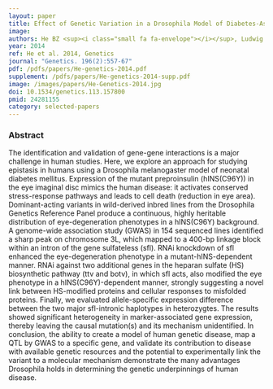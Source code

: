```yaml
---
layout: paper
title: Effect of Genetic Variation in a Drosophila Model of Diabetes-Associated Misfolded Human Proinsulin
image: 
authors: He BZ <sup><i class="small fa fa-envelope"></i></sup>, Ludwig MZ, Dickerson DA, Barse L, Arun B, Vilhjálmsson BJ, Jiang P, Park SY, Tamarina NA, Selleck SB, Wittkopp PJ, Bell GI, Kreitman M <sup><i class="small fa fa-envelope"></i></sup>.
year: 2014
ref: He et al. 2014, Genetics
journal: "Genetics. 196(2):557-67"
pdf: /pdfs/papers/He-genetics-2014.pdf
supplement: /pdfs/papers/He-genetics-2014-supp.pdf
image: /images/papers/He-Genetics-2014.jpg
doi: 10.1534/genetics.113.157800
pmid: 24281155
category: selected-papers
---
```


### Abstract ###

The identification and validation of gene-gene interactions is a major challenge in human studies. Here, we explore an approach for studying epistasis in humans using a Drosophila melanogaster model of neonatal diabetes mellitus. Expression of the mutant preproinsulin (hINS(C96Y)) in the eye imaginal disc mimics the human disease: it activates conserved stress-response pathways and leads to cell death (reduction in eye area). Dominant-acting variants in wild-derived inbred lines from the Drosophila Genetics Reference Panel produce a continuous, highly heritable distribution of eye-degeneration phenotypes in a hINS(C96Y) background. A genome-wide association study (GWAS) in 154 sequenced lines identified a sharp peak on chromosome 3L, which mapped to a 400-bp linkage block within an intron of the gene sulfateless (sfl). RNAi knockdown of sfl enhanced the eye-degeneration phenotype in a mutant-hINS-dependent manner. RNAi against two additional genes in the heparan sulfate (HS) biosynthetic pathway (ttv and botv), in which sfl acts, also modified the eye phenotype in a hINS(C96Y)-dependent manner, strongly suggesting a novel link between HS-modified proteins and cellular responses to misfolded proteins. Finally, we evaluated allele-specific expression difference between the two major sfl-intronic haplotypes in heterozygtes. The results showed significant heterogeneity in marker-associated gene expression, thereby leaving the causal mutation(s) and its mechanism unidentified. In conclusion, the ability to create a model of human genetic disease, map a QTL by GWAS to a specific gene, and validate its contribution to disease with available genetic resources and the potential to experimentally link the variant to a molecular mechanism demonstrate the many advantages Drosophila holds in determining the genetic underpinnings of human disease. 
